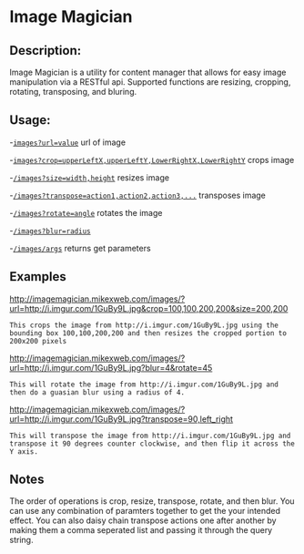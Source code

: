 Image Magician
==============

## Description:


Image Magician is a utility for content manager that allows for easy image manipulation via a RESTful api.  Supported functions are resizing, cropping, rotating, transposing, and bluring.

## Usage:


-[`images?url=value`](http://imagemagician.mikexweb.com/images/?url=http://i.imgur.com/1GuBy9L.jpg) url of image

-[`images?crop=upperLeftX,upperLeftY,LowerRightX,LowerRightY`](http://imagemagician.mikexweb.com/images/?url=http://i.imgur.com/1GuBy9L.jpg?crop=100,100,200,200) crops image

-[`/images?size=width,height`](http://imagemagician.mikexweb.com/images/?url=http://i.imgur.com/1GuBy9L.jpg?size=400,400) resizes image

-[`/images?transpose=action1,action2,action3,...`](http://imagemagician.mikexweb.com/images/?url=http://i.imgur.com/1GuBy9L.jpg?transpose=90,left_right) transposes image

-[`/images?rotate=angle`](http://imagemagician.mikexweb.com/images/?url=http://i.imgur.com/1GuBy9L.jpg?rotate=45) rotates the image

-[`/images?blur=radius`](http://imagemagician.mikexweb.com/images/?url=http://i.imgur.com/1GuBy9L.jpg?blur=4)

-[`/images/args`](http://imagemagician.mikexweb.com/images/args/?url=http://i.imgur.com/1GuBy9L.jpg) returns get parameters

## Examples

http://imagemagician.mikexweb.com/images/?url=http://i.imgur.com/1GuBy9L.jpg&crop=100,100,200,200&size=200,200

```This crops the image from http://i.imgur.com/1GuBy9L.jpg using the bounding box 100,100,200,200 and then resizes the cropped portion to 200x200 pixels```

http://imagemagician.mikexweb.com/images/?url=http://i.imgur.com/1GuBy9L.jpg?blur=4&rotate=45

```This will rotate the image from http://i.imgur.com/1GuBy9L.jpg and then do a guasian blur using a radius of 4.```

http://imagemagician.mikexweb.com/images/?url=http://i.imgur.com/1GuBy9L.jpg?transpose=90,left_right

```This will transpose the image from http://i.imgur.com/1GuBy9L.jpg and transpose it 90 degrees counter clockwise, and then flip it across the Y axis.```

## Notes
The order of operations is crop, resize, transpose, rotate, and then blur.  You can use any combination of paramters together to get the your intended effect.  You can also daisy chain transpose actions one after another by making them a comma seperated list and passing it through the query string.
